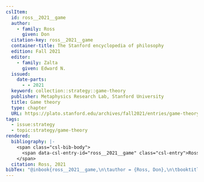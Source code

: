 ```yaml
---
cslItem:
  id: ross__2021__game
  author:
    - family: Ross
      given: Don
  citation-key: ross__2021__game
  container-title: The Stanford encyclopedia of philosophy
  edition: Fall 2021
  editor:
    - family: Zalta
      given: Edward N.
  issued:
    date-parts:
      - - 2021
  keyword: collection::strategy::game-theory
  publisher: Metaphysics Research Lab, Stanford University
  title: Game theory
  type: chapter
  URL: https://plato.stanford.edu/archives/fall2021/entries/game-theory/
tags:
  - issue:strategy
  - topic:strategy/game-theory
rendered:
  bibliography: |-
    <span class="csl-bib-body">
      <span data-csl-entry-id="ross__2021__game" class="csl-entry">Ross, D. 2021. Game theory. In E. N. Zalta (Ed.), <i>The Stanford encyclopedia of philosophy</i> (Fall 2021). Metaphysics Research Lab, Stanford University. <a href='https://plato.stanford.edu/archives/fall2021/entries/game-theory/'>https://plato.stanford.edu/archives/fall2021/entries/game-theory/</a></span>
    </span>
  citation: Ross, 2021
bibTex: "@inbook{ross__2021__game,\n\tauthor = {Ross, Don},\n\tbooktitle = {The {Stanford} encyclopedia of philosophy},\n\tedition = {Fall 2021},\n\teditor = {Zalta, Edward N.},\n\tyear = {2021},\n\tpublisher = {Metaphysics Research Lab, Stanford University},\n\ttitle = {Game theory},\n}\n\n"
---
```

